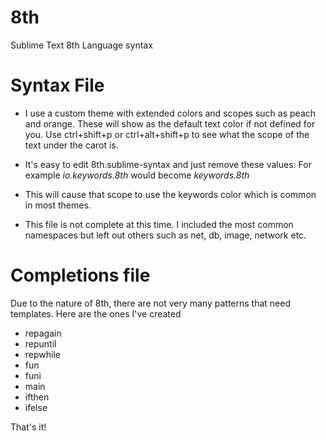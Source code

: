 # 8th
 Sublime Text 8th Language syntax

Syntax File
===========

* I use a custom theme with extended colors and scopes such as peach and orange. These will show as the default text color if not defined for you.  Use ctrl+shift+p or ctrl+alt+shift+p to see what the scope of the text under the carot is.

* It's easy to edit 8th.sublime-syntax and just remove these values:  For example _io.keywords.8th_ would become _keywords.8th_

* This will cause that scope to use the keywords color which is common in most themes.

* This file is not complete at this time.  I included the most common namespaces but left out others such as net, db, image, network etc.

Completions file
================

Due to the nature of 8th, there are not very many patterns that need templates. Here are the ones I've created

* repagain
* repuntil
* repwhile
* fun
* funi
* main
* ifthen
* ifelse

That's it!
